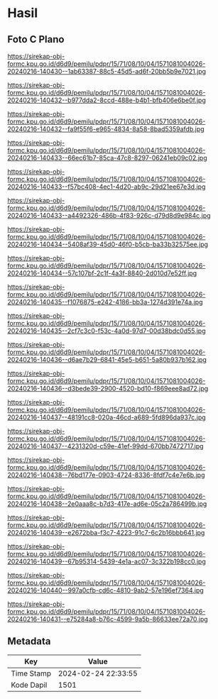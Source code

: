 # Hasil

## Foto C Plano

https://sirekap-obj-formc.kpu.go.id/d6d9/pemilu/pdpr/15/71/08/10/04/1571081004026-20240216-140430--1ab63387-88c5-45d5-ad6f-20bb5b9e7021.jpg

https://sirekap-obj-formc.kpu.go.id/d6d9/pemilu/pdpr/15/71/08/10/04/1571081004026-20240216-140432--b977dda2-8ccd-488e-b4b1-bfb406e6be0f.jpg

https://sirekap-obj-formc.kpu.go.id/d6d9/pemilu/pdpr/15/71/08/10/04/1571081004026-20240216-140432--fa9f55f6-e965-4834-8a58-8bad5359afdb.jpg

https://sirekap-obj-formc.kpu.go.id/d6d9/pemilu/pdpr/15/71/08/10/04/1571081004026-20240216-140433--66ec61b7-85ca-47c8-8297-06241eb09c02.jpg

https://sirekap-obj-formc.kpu.go.id/d6d9/pemilu/pdpr/15/71/08/10/04/1571081004026-20240216-140433--f57bc408-4ec1-4d20-ab9c-29d21ee67e3d.jpg

https://sirekap-obj-formc.kpu.go.id/d6d9/pemilu/pdpr/15/71/08/10/04/1571081004026-20240216-140433--a4492326-486b-4f83-926c-d79d8d9e984c.jpg

https://sirekap-obj-formc.kpu.go.id/d6d9/pemilu/pdpr/15/71/08/10/04/1571081004026-20240216-140434--5408af39-45d0-46f0-b5cb-ba33b32575ee.jpg

https://sirekap-obj-formc.kpu.go.id/d6d9/pemilu/pdpr/15/71/08/10/04/1571081004026-20240216-140434--57c107bf-2c1f-4a3f-8840-2d010d7e52ff.jpg

https://sirekap-obj-formc.kpu.go.id/d6d9/pemilu/pdpr/15/71/08/10/04/1571081004026-20240216-140435--f1076875-e242-4186-bb3a-1274d391e74a.jpg

https://sirekap-obj-formc.kpu.go.id/d6d9/pemilu/pdpr/15/71/08/10/04/1571081004026-20240216-140435--2cf7c3c0-f53c-4a0d-97d7-00d38bdc0d55.jpg

https://sirekap-obj-formc.kpu.go.id/d6d9/pemilu/pdpr/15/71/08/10/04/1571081004026-20240216-140436--d6ae7b29-6841-45e5-b651-5a80b937b162.jpg

https://sirekap-obj-formc.kpu.go.id/d6d9/pemilu/pdpr/15/71/08/10/04/1571081004026-20240216-140436--d3bede39-2900-4520-bd10-f869eee8ad72.jpg

https://sirekap-obj-formc.kpu.go.id/d6d9/pemilu/pdpr/15/71/08/10/04/1571081004026-20240216-140437--48191cc8-020a-46cd-a689-5fd896da937c.jpg

https://sirekap-obj-formc.kpu.go.id/d6d9/pemilu/pdpr/15/71/08/10/04/1571081004026-20240216-140437--4231320d-c59e-41ef-99dd-670bb7472717.jpg

https://sirekap-obj-formc.kpu.go.id/d6d9/pemilu/pdpr/15/71/08/10/04/1571081004026-20240216-140438--76bd177e-0903-4724-8336-8fdf7c4e7e6b.jpg

https://sirekap-obj-formc.kpu.go.id/d6d9/pemilu/pdpr/15/71/08/10/04/1571081004026-20240216-140438--2e0aaa8c-b7d3-417e-ad6e-05c2a786499b.jpg

https://sirekap-obj-formc.kpu.go.id/d6d9/pemilu/pdpr/15/71/08/10/04/1571081004026-20240216-140439--e2672bba-f3c7-4223-91c7-6c2b16bbb641.jpg

https://sirekap-obj-formc.kpu.go.id/d6d9/pemilu/pdpr/15/71/08/10/04/1571081004026-20240216-140439--67b95314-5439-4e1a-ac07-3c322b198cc0.jpg

https://sirekap-obj-formc.kpu.go.id/d6d9/pemilu/pdpr/15/71/08/10/04/1571081004026-20240216-140440--997a0cfb-cd6c-4810-9ab2-57e196ef7364.jpg

https://sirekap-obj-formc.kpu.go.id/d6d9/pemilu/pdpr/15/71/08/10/04/1571081004026-20240216-140431--e75284a8-b76c-4599-9a5b-86633ee72a70.jpg


## Metadata

| Key        | Value               |
| ---------- | ------------------- |
| Time Stamp | 2024-02-24 22:33:55 |
| Kode Dapil | 1501                |



